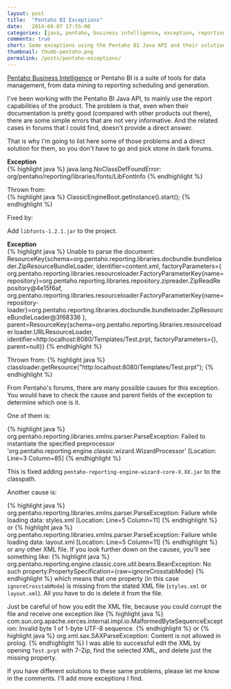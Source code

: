 ```yaml
---
layout: post
title:  "Pentaho BI Exceptions"
date:   2014-08-07 17:55:00
categories: [java, pentaho, business intelligence, exception, reporting]
comments: true
short: Some exceptions using the Pentaho BI Java API and their solutions.
thumbnail: thumb-pentaho.png
permalink: /posts/pentaho-exceptions/
---
```

[Pentaho Business Intelligence](http://www.pentaho.com/) or Pentaho BI is a suite of tools for data management, from data mining to reporting scheduling and generation.

I've been working with the Pentaho BI Java API, to mainly use the report capabilities of the product. The problem is that, even when their 
documentation is pretty good (compared with other products out there), there are some simple errors that are not very informative. And the 
related cases in forums that I could find, doesn't provide a direct answer.

That is why I'm going to list here some of those problems and a direct solution for them, so you don't have to go and pick stone in 
dark forums.

**Exception**	
{% highlight java %}
java.lang.NoClassDefFoundError: org/pentaho/reporting/libraries/fonts/LibFontInfo
{% endhighlight %}

Thrown from:  
{% highlight java %}
ClassicEngineBoot.getInstance().start();
{% endhighlight %}

Fixed by:

Add `libfonts-1.2.1.jar` to the project.

**Exception**  
{% highlight java %}
Unable to parse the document: ResourceKey{schema=org.pentaho.reporting.libraries.docbundle.bundleloader.ZipResourceBundleLoader, identifier=content.xml, factoryParameters={
org.pentaho.reporting.libraries.resourceloader.FactoryParameterKey{name=repository}=org.pentaho.reporting.libraries.repository.zipreader.ZipReadRepository@4e15f6af, 
org.pentaho.reporting.libraries.resourceloader.FactoryParameterKey{name=repository-loader}=org.pentaho.reporting.libraries.docbundle.bundleloader.ZipResourceBundleLoader@3f68336
}, parent=ResourceKey{schema=org.pentaho.reporting.libraries.resourceloader.loader.URLResourceLoader, identifier=http:localhost:8080/Templates/Test.prpt, factoryParameters={}, 
parent=null}}
{% endhighlight %}
	
Thrown from:
{% highlight java %}
classloader.getResource("http:localhost:8080/Templates/Test.prpt");
{% endhighlight %}

From Pentaho's forums, there are many possible causes for this exception. You would have to check the cause and parent fields of the exception to determine which one is it.

One of them is:

{% highlight java %}
org.pentaho.reporting.libraries.xmlns.parser.ParseException: Failed to instantiate the specified preprocessor 'org.pentaho.reporting.engine.classic.wizard.WizardProcessor' [Location: Line=3 Column=85] 
{% endhighlight %}

This is fixed adding `pentaho-reporting-engine-wizard-core-X.XX.jar` to the classpath.

Another cause is:

{% highlight java %}
org.pentaho.reporting.libraries.xmlns.parser.ParseException: Failure while loading data: styles.xml [Location: Line=5 Column=11]
{% endhighlight %}
or
{% highlight java %}
org.pentaho.reporting.libraries.xmlns.parser.ParseException: Failure while loading data: layout.xml [Location: Line=5 Column=11]
{% endhighlight %}
or any other XML file.
If you look further down on the causes, you'll see something like:
{% highlight java %}
org.pentaho.reporting.engine.classic.core.util.beans.BeanException: No such property:PropertySpecification={raw=ignoreCrosstabMode}
{% endhighlight %}
which means that one property (in this case `ignoreCrosstabMode`) is missing from the stated XML file (`styles.xml` or `layout.xml`). 
All you have to do is delete it from the file.

Just be careful of how you edit the XML file, because you could corrupt the file and receive one exception like
{% highlight java %}
com.sun.org.apache.xerces.internal.impl.io.MalformedByteSequenceException: Invalid byte 1 of 1-byte UTF-8 sequence.
{% endhighlight %}
or
{% highlight java %}
org.xml.sax.SAXParseException: Content is not allowed in prolog.
{% endhighlight %}
I was able to successful edit the XML by opening `Test.prpt` with 7-Zip, find the selected XML, and delete just the missing property.

If you have different solutions to these same problems, please let me know in the comments. I'll add more exceptions I find.
